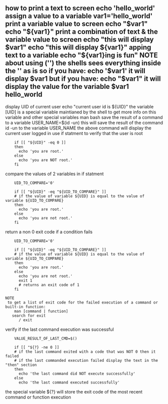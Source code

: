   how to print a text to screen
    echo 'hello_world' 
  assign a value to a variable
    var1='hello_world' 
  print a variable value to screen
    echo "$var1" 
    echo "${var1}" 
  print a combination of text & the variable value to screen
    echo "this will display $var1" 
    echo "this will display ${var1}" 
  apping text to a variable
    echo "${var1}ing is fun" 
  NOTE about using ('')
   the shells sees everything inside the '' as is
   so if you have:
      echo '$var1' 
   it will display
      $var1 
   but if you have:
      echo "$var1" 
   it will display the value for the variable $var1
      hello_world 
---

  display UID of current user
    echo "current user id is ${UID}" 
   the variable [UID] is a special variable maintianed by the shell
     to get more info on this variable and other special variables
        man bash 
  save the result of a command to a variable
    USER_NAME=$(id -un) 
   this will save the result of the command id -un to the variable USER_NAME
     the above command will display the current user logged in
  use if statment to verify that the user is root
    
        if [[ "${UID}" -eq 0 ]]
        then
          echo 'you are root.'
        else
          echo 'you are NOT root.'
        fi 
    
  compare the values of 2 variables in if statment
   
        UID_TO_COMPARE='0'       
       
        if [[ "${UID}" -eq "${UID_TO_COMPARE}" ]] 
        # if the value of variable ${UID} is equal to the value of variable ${UID_TO_COMPARE}
        then
          echo 'you are root.'
        else
          echo 'you are not root.'
        fi 
    

  return a non 0 exit code if a condition fails
   
        UID_TO_COMPARE='0'       
       
        if [[ "${UID}" -eq "${UID_TO_COMPARE}" ]] 
        # if the value of variable ${UID} is equal to the value of variable ${UID_TO_COMPARE}
        then
          echo 'you are root.'
        else
          echo 'you are not root.'
          exit 1 
          # returns an exit code of 1
        fi 
    
    NOTE
     to get a list of exit code for the failed execution of a command or built-in function:
        man [command | function] 
       search for exit
          / exit 

  verify if the last command execution was successful
   
        VALUE_RESULT_OF_LAST_CMD=$()
        
        if [[ "${?} -ne 0 ]]
        # if the last command exited with a code that was NOT 0 then it failed
        # if the last commanded execution failed display the text in the "then" section
        then
          echo 'the last command did NOT execute successfully'
        else
          echo 'the last command executed successfully'
    
   the special variable ${?} will store the exit code of the most recent command or function execution
  



  

